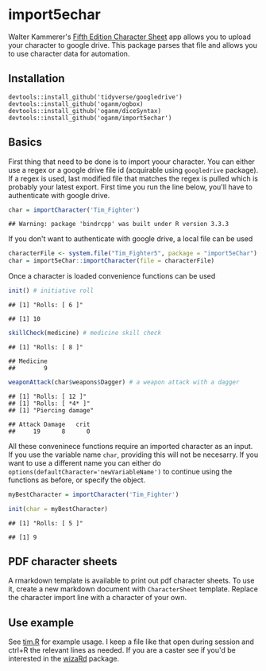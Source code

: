 
import5echar
============

Walter Kammerer's [Fifth Edition Character Sheet](https://play.google.com/store/apps/details?id=com.wgkammerer.testgui.basiccharactersheet.app&hl=en) app allows you to upload your character to google drive. This package parses that file and allows you to use character data for automation.

Installation
------------

    devtools::install_github('tidyverse/googledrive')
    devtools::install_github('oganm/ogbox)
    devtools::install_github('oganm/diceSyntax)
    devtools::install_github('oganm/import5echar')

Basics
------

First thing that need to be done is to import yoour character. You can either use a regex or a google drive file id (acquirable using `googledrive` package). If a regex is used, last modified file that matches the regex is pulled which is probably your latest export. First time you run the line below, you'll have to authenticate with google drive.

``` r
char = importCharacter('Tim_Fighter')
```

    ## Warning: package 'bindrcpp' was built under R version 3.3.3

If you don't want to authenticate with google drive, a local file can be used

``` r
characterFile <- system.file("Tim_Fighter5", package = "import5eChar")
char = import5eChar::importCharacter(file = characterFile)
```

Once a character is loaded convenience functions can be used

``` r
init() # initiative roll
```

    ## [1] "Rolls: [ 6 ]"

    ## [1] 10

``` r
skillCheck(medicine) # medicine skill check
```

    ## [1] "Rolls: [ 8 ]"

    ## Medicine 
    ##        9

``` r
weaponAttack(char$weapons$Dagger) # a weapon attack with a dagger
```

    ## [1] "Rolls: [ 12 ]"
    ## [1] "Rolls: [ *4* ]"
    ## [1] "Piercing damage"

    ## Attack Damage   crit 
    ##     19      8      0

All these conveninece functions require an imported character as an input. If you use the variable name `char`, providing this will not be necesarry. If you want to use a different name you can either do `options(defaultCharacter='newVariableName')` to continue using the functions as before, or specify the object.

``` r
myBestCharacter = importCharacter('Tim_Fighter')

init(char = myBestCharacter)
```

    ## [1] "Rolls: [ 5 ]"

    ## [1] 9

PDF character sheets
--------------------

A rmarkdown template is available to print out pdf character sheets. To use it, create a new markdown document with `CharacterSheet` template. Replace the character import line with a character of your own.

Use example
-----------

See [tim.R](tim.R) for example usage. I keep a file like that open during session and ctrl+R the relevant lines as needed. If you are a caster see if you'd be interested in the [wizaRd](https://github.com/oganm/wizaRd) package.
